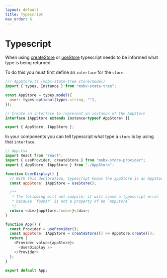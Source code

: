 ```yaml
---
layout: default
title: Typescript
nav_order: 6
---
```


# Typescript

When using [createStore](/api/createStore) or [useStore](/api/useStore) typescript needs to be informed what type is being returned.

To do this you must first define an `interface` for the `store`.

```javascript
/// AppStore.ts (mobx-state-tree store/model)
import { types, Instance } from "mobx-state-tree";

const AppStore = types.model({
  user: types.optional(types.string, ""),
});

// Create an interface to represent an instance of the AppStore
interface IAppStore extends Instance<typeof AppStore> {}

export { AppStore, IAppStore };
```

In your components you can tell typescript what type a `store` is by using that `interface`.

```javascript
// App.tsx
import React from "react";
import { useProvider, createStore } from "mobx-store-provider";
import { AppStore, IAppStore } from "./AppStore";

function UserDisplay() {
  // With this declaration, typescript knows the appStore is an AppStore
  const appStore: IAppStore = useStore();

  /**
   * The following will not compile, it will cause a typescript error
   * because `foobar` is not a property of an `AppStore`
   */
  return <div>{appStore.foober}</div>;
}

function App() {
  const Provider = useProvider();
  const appStore: IAppStore = createStore(() => AppStore.create());
  return (
    <Provider value={appStore}>
      <UserDisplay />
    </Provider>
  );
}

export default App;
```
